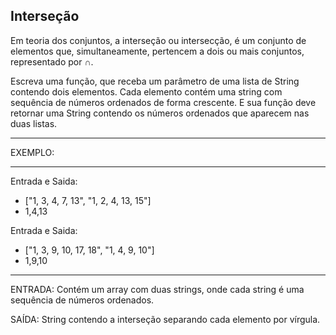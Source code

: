 ## Interseção

Em teoria dos conjuntos, a interseção ou intersecção, é um conjunto de elementos que, simultaneamente, pertencem a dois ou mais conjuntos, representado por ∩.

Escreva uma função, que receba um parâmetro de uma lista de String contendo dois elementos. Cada elemento contém uma string com sequência de números ordenados de forma crescente. E sua função deve retornar uma String contendo os números ordenados que aparecem nas duas listas.

**********
EXEMPLO:
**********

Entrada e Saida: 
- ["1, 3, 4, 7, 13", "1, 2, 4, 13, 15"]
- 1,4,13

Entrada e Saida: 
- ["1, 3, 9, 10, 17, 18", "1, 4, 9, 10"]
- 1,9,10


**********

ENTRADA: Contém um array com duas strings, onde cada string é uma sequência de números ordenados.

SAÍDA: String contendo a interseção separando cada elemento por vírgula.
